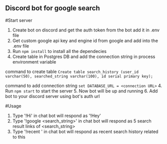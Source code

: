 ## Discord bot for google search

#Start server

1. Create bot on discord and get the auth token from the bot add it in .env file
2. Get custom google api key and engine id from google and add into the .env file
3. Run `npm install` to install all the dependecies
4. Create table in Postgres DB and add the connection string in process environment variable

command to create table `Create table search_history (user_id varchar(50), searched_string varchar(100), id serial primary key);`

command to add connection string `set DATABASE_URL = <connection URL>`
4. Run `npm start` to start the server
5. Now bot will be up and running
6. Add bot to your discord server using bot's auth url

#Usage

1. Type '!Hi' in chat bot will respond as '!Hey'
2. Type '!google <search_string>' in chat bot will respond as 5 search result links of <search_string>
3. Type '!recent <string>' in chat bot will respond as recent search history related to this <string>